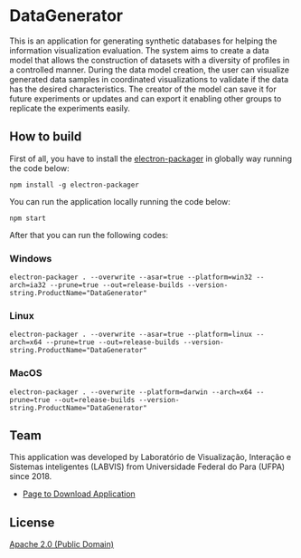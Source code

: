 # DataGenerator

This is an application for generating synthetic databases for helping the information visualization evaluation. The system aims to create a data model that allows the construction of datasets with a diversity of profiles in a controlled manner. During the data model creation, the user can visualize generated data samples in coordinated visualizations to validate if the data has the desired characteristics. The creator of the model can save it for future experiments or updates and can export it enabling other groups to replicate the experiments easily.

## How to build
First of all, you have to install the [electron-packager](https://github.com/electron-userland/electron-packager) in globally way running the code below:
```
npm install -g electron-packager
```
You can run the application locally running the code below:
```
npm start
```
After that you can run the following codes:
### Windows
```
electron-packager . --overwrite --asar=true --platform=win32 --arch=ia32 --prune=true --out=release-builds --version-string.ProductName="DataGenerator"
```
### Linux
```
electron-packager . --overwrite --asar=true --platform=linux --arch=x64 --prune=true --out=release-builds --version-string.ProductName="DataGenerator"
```
### MacOS
```
electron-packager . --overwrite --platform=darwin --arch=x64 --prune=true --out=release-builds --version-string.ProductName="DataGenerator"
```
## Team

This application was developed by Laboratório de Visualização, Interação e Sistemas inteligentes (LABVIS) from Universidade Federal do Para (UFPA) since 2018.
* [Page to Download Application](http://labvis.ufpa.br/datagen)

## License

[Apache 2.0 (Public Domain)](LICENSE)
